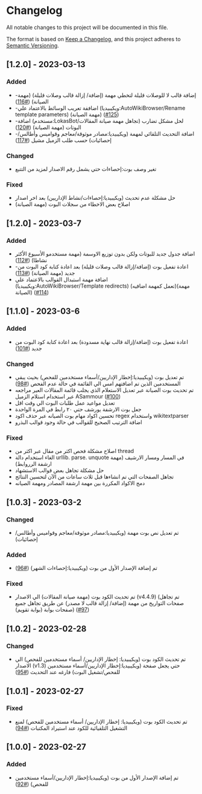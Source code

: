 # Changelog

All notable changes to this project will be documented in this file.

The format is based on [Keep a Changelog](https://keepachangelog.com/en/1.0.0/),
and this project adheres to [Semantic Versioning](https://semver.org/spec/v2.0.0.html).

## [1.2.0] - 2023-03-13
### Added
- -إضافة قالب لا للوصلات قليلة لتخطي مهمة (إضافة/ إزالة قالب وصلات قليلة) (مهمة الصيانة)  ([#116](https://github.com/LokasWiki/LokasBot/pull/116))
- -اضاففة تعريب الوسائط بالاعتماد علي (ويكيبيديا:AutoWikiBrowser/Rename template parameters) (مهمة الصيانة)  ([#125](https://github.com/LokasWiki/LokasBot/pull/125))
- -اضافة (مستخدم:LokasBot/تجاهل مهمة صيانة المقالات) لحل مشكل تضارب البوتات (مهمة الصيانة)  ([#120](https://github.com/LokasWiki/LokasBot/pull/120))
- -اضافة التحديث التلقائي لمهمة (ويكيبيديا:مصادر موثوقة/معاجم وقواميس وأطالس/إحصائيات) حسب طلب الزميل مشيل  ([#117](https://github.com/LokasWiki/LokasBot/pull/117))

### Changed
- تغير وصف بوت:إحصاءات حتي يشمل رقم الاصدار لمزيد من التتبع
### Fixed
- حل مشكلة عدم تحديث (ويكيبيديا:إحصاءات/نشاط الإداريين) بعد اخر اصدار
- (مهمة الصيانة) اصلاح بعض الاخطاء من سجلات البوت
## [1.2.0] - 2023-03-7
### Added
- اضافة جدول جديد للبوتات ولكن بدون توزيع الاوسمة (مهمة مستخدمو الأسبوع الأكثر نشاطا)  ([#112](https://github.com/LokasWiki/LokasBot/pull/112))
- -اعادة تفعيل بوت (إضافة/إزالة قالب وصلات قليلة) بعد اعادة كتابة كود البوت من جديد (مهمة الصيانة)  ([#113](https://github.com/LokasWiki/LokasBot/pull/113))
- اضافة مهمة استبدال القوالب بالاعتماد علي (ويكيبيديا:AutoWikiBrowser/Template redirects) (تعمل كمهمة اضافيه)(مهمة الصيانة)  ([#114](https://github.com/LokasWiki/LokasBot/pull/114))

## [1.1.0] - 2023-03-6
### Added
-  اعادة تفعيل بوت (إضافة/إزالة قالب نهاية مسدودة) بعد اعادة كتابة كود البوت من جديد  ([#101](https://github.com/LokasWiki/LokasBot/pull/101))
### Changed
- تم تعديل بوت (ويكيبيديا:إخطار الإداريين/أسماء مستخدمين للفحص) بحيث يبقي المستخدمين الذين تم اضافتهم امس الي القائمة في حالة عدم الفحص  ([#98](https://github.com/LokasWiki/LokasBot/pull/98))
- تم تحديث بوت الصيانة عبر تعديل الاستعلام الذي يجلب قائمة المقالات العير مراجعه عبر استخدام استلام الزميل ASammour  ([#100](https://github.com/LokasWiki/LokasBot/pull/100))
- تعديل مواعيد عمل طلبات البوت الي وقت اقل
- جعل بوت الارشفة يورشف حتي ٢٠ رابط في المرة الواحدة
- تحسين اكواد مهام بوت الصيانه عبر حذف اكود regex واستخدام wikitextparser
- اضافة الترتيب الصحيح للقوالب في حالة وجود قوالب البذرو
### Fixed
- اصلاح مشكلة فحص اكثر من مقال عبر اكثر من thread
- الغاء استخدام دالة urllib. parse. unquote في المسار ومسار الارشيف (مهمة ارشفة الرروابط)
- حل مشكلة تجاهل بعض قوالب الاستشهاد
- تجاهل الصفحات التي تم انشاءها قبل ثلاث ساعات من الآن لتحسين النتائج
- دمج الاكواد المكررة بين مهمة ارشفة المصادر ومهمة الصيانه

## [1.0.3] - 2023-03-2
### Changed
- تم تعديل نص بوت مهمة (ويكيبيديا:مصادر موثوقة/معاجم وقواميس وأطالس/إحصائيات)
### Added
- تم إضافة الإصدار الأول من بوت (ويكيبيديا:إحصاءات الشهر)  ([#96](https://github.com/LokasWiki/LokasBot/pull/96))
### Fixed
- تم تحديث الكود بوت (مهمة صيانة المقالات) الي الاصدار  (v4.4.9) (تم تجاهل صفحات التواريخ من مهمة (إضافة/ إزالة قالب لا مصدر) عن طريق تجاهل جميع صفحات بوابة (بوابة تقويم)) ([#97](https://github.com/LokasWiki/LokasBot/pull/97))

## [1.0.2] - 2023-02-28
### Changed
- تم تحديث الكود بوت (ويكيبيديا: إخطار الإداريين/ أسماء مستخدمين للفحص) الي الاصدار  (v1.3) حتي يجعل صفحة (ويكيبيديا:إخطار الإداريين/أسماء مستخدمين للفحص/تشغيل البوت) فارغه عند التحديث ([#95](https://github.com/LokasWiki/LokasBot/pull/95))


## [1.0.1] - 2023-02-27
### Fixed
- تم تحديث الكود بوت (ويكيبيديا: إخطار الإداريين/ أسماء مستخدمين للفحص) لمنع التشغيل التلقيائية للكود عند استيراد المكتبات ([#94](https://github.com/LokasWiki/LokasBot/pull/94))

## [1.0.0] - 2023-02-27
### Added
- تم إضافة الإصدار الأول من بوت (ويكيبيديا:إخطار الإداريين/أسماء مستخدمين للفحص)  ([#92](https://github.com/LokasWiki/LokasBot/pull/92))
